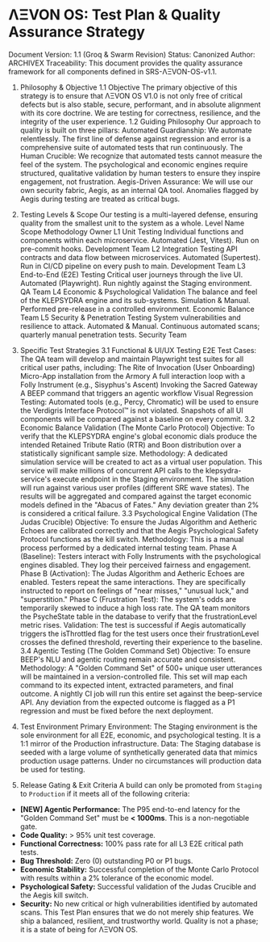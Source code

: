 # ΛΞVON OS: Test Plan & Quality Assurance Strategy
Document Version: 1.1 (Groq & Swarm Revision)
Status: Canonized
Author: ARCHIVEX
Traceability: This document provides the quality assurance framework for all components defined in SRS-ΛΞVON-OS-v1.1.
1. Philosophy & Objective
1.1 Objective
The primary objective of this strategy is to ensure that ΛΞVON OS V1.0 is not only free of critical defects but is also stable, secure, performant, and in absolute alignment with its core doctrine. We are testing for correctness, resilience, and the integrity of the user experience.
1.2 Guiding Philosophy
Our approach to quality is built on three pillars:
Automated Guardianship: We automate relentlessly. The first line of defense against regression and error is a comprehensive suite of automated tests that run continuously.
The Human Crucible: We recognize that automated tests cannot measure the feel of the system. The psychological and economic engines require structured, qualitative validation by human testers to ensure they inspire engagement, not frustration.
Aegis-Driven Assurance: We will use our own security fabric, Aegis, as an internal QA tool. Anomalies flagged by Aegis during testing are treated as critical bugs.
2. Testing Levels & Scope
Our testing is a multi-layered defense, ensuring quality from the smallest unit to the system as a whole.
Level
Name
Scope
Methodology
Owner
L1
Unit Testing
Individual functions and components within each microservice.
Automated (Jest, Vitest). Run on pre-commit hooks.
Development Team
L2
Integration Testing
API contracts and data flow between microservices.
Automated (Supertest). Run in CI/CD pipeline on every push to main.
Development Team
L3
End-to-End (E2E) Testing
Critical user journeys through the live UI.
Automated (Playwright). Run nightly against the Staging environment.
QA Team
L4
Economic & Psychological Validation
The balance and feel of the KLEPSYDRA engine and its sub-systems.
Simulation & Manual. Performed pre-release in a controlled environment.
Economic Balance Team
L5
Security & Penetration Testing
System vulnerabilities and resilience to attack.
Automated & Manual. Continuous automated scans; quarterly manual penetration tests.
Security Team

3. Specific Test Strategies
3.1 Functional & UI/UX Testing
E2E Test Cases: The QA team will develop and maintain Playwright test suites for all critical user paths, including:
The Rite of Invocation (User Onboarding)
Micro-App installation from the Armory
A full interaction loop with a Folly Instrument (e.g., Sisyphus's Ascent)
Invoking the Sacred Gateway
A BEEP command that triggers an agentic workflow
Visual Regression Testing: Automated tools (e.g., Percy, Chromatic) will be used to ensure the Verdigris Interface Protocol™ is not violated. Snapshots of all UI components will be compared against a baseline on every commit.
3.2 Economic Balance Validation (The Monte Carlo Protocol)
Objective: To verify that the KLEPSYDRA engine's global economic dials produce the intended Retained Tribute Ratio (RTR) and Boon distribution over a statistically significant sample size.
Methodology:
A dedicated simulation service will be created to act as a virtual user population.
This service will make millions of concurrent API calls to the klepsydra-service's execute endpoint in the Staging environment.
The simulation will run against various user profiles (different SRE wave states).
The results will be aggregated and compared against the target economic models defined in the "Abacus of Fates." Any deviation greater than 2% is considered a critical failure.
3.3 Psychological Engine Validation (The Judas Crucible)
Objective: To ensure the Judas Algorithm and Aetheric Echoes are calibrated correctly and that the Aegis Psychological Safety Protocol functions as the kill switch.
Methodology: This is a manual process performed by a dedicated internal testing team.
Phase A (Baseline): Testers interact with Folly Instruments with the psychological engines disabled. They log their perceived fairness and engagement.
Phase B (Activation): The Judas Algorithm and Aetheric Echoes are enabled. Testers repeat the same interactions. They are specifically instructed to report on feelings of "near misses," "unusual luck," and "superstition."
Phase C (Frustration Test): The system's odds are temporarily skewed to induce a high loss rate. The QA team monitors the PsycheState table in the database to verify that the frustrationLevel metric rises.
Validation: The test is successful if Aegis automatically triggers the isThrottled flag for the test users once their frustrationLevel crosses the defined threshold, reverting their experience to the baseline.
3.4 Agentic Testing (The Golden Command Set)
Objective: To ensure BEEP's NLU and agentic routing remain accurate and consistent.
Methodology:
A "Golden Command Set" of 500+ unique user utterances will be maintained in a version-controlled file. This set will map each command to its expected intent, extracted parameters, and final outcome.
A nightly CI job will run this entire set against the beep-service API.
Any deviation from the expected outcome is flagged as a P1 regression and must be fixed before the next deployment.
4. Test Environment
Primary Environment: The Staging environment is the sole environment for all E2E, economic, and psychological testing. It is a 1:1 mirror of the Production infrastructure.
Data: The Staging database is seeded with a large volume of synthetically generated data that mimics production usage patterns. Under no circumstances will production data be used for testing.
5. Release Gating & Exit Criteria
A build can only be promoted from `Staging` to `Production` if it meets all of the following criteria:
* **[NEW] Agentic Performance:** The P95 end-to-end latency for the "Golden Command Set" must be **< 1000ms**. This is a non-negotiable gate.
* **Code Quality:** > 95% unit test coverage.
* **Functional Correctness:** 100% pass rate for all L3 E2E critical path tests.
* **Bug Threshold:** Zero (0) outstanding P0 or P1 bugs.
* **Economic Stability:** Successful completion of the Monte Carlo Protocol with results within a 2% tolerance of the economic model.
* **Psychological Safety:** Successful validation of the Judas Crucible and the Aegis kill switch.
* **Security:** No new critical or high vulnerabilities identified by automated scans.
This Test Plan ensures that we do not merely ship features. We ship a balanced, resilient, and trustworthy world. Quality is not a phase; it is a state of being for ΛΞVON OS.
